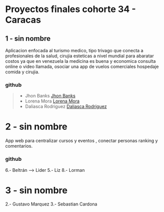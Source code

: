 # Proyectos finales cohorte 34 - Caracas


## 1 - sin nombre
Aplicacion enfocada al turismo medico, tipo trivago que conecta 
a profesionales de la salud, cirujia esteticas a nivel mundial para 
abaratar costos ya que en venezuela la medicina es buena y economica
consulta online o video llamada, osociar una app de vuelos comerciales
hospedaje comida y cirujia.  

### github
> - Jhon Banks [Jhon Banks](https://github.com/Johndbm)
> - Lorena Mora [Lorena Mora](https://github.com/lorenacmora)
> - Daliasca Rodriguez [Daliasca Rodriguez](https://github.com/dalirod)



# 2 - sin nombre
App web para centralizar cursos y eventos , conectar personas 
ranking y comentarios. 

### github

6.- Beltrán --> Lider 
5.- Liz 
8.- Lorman 




# 3 - sin nombre
2.- Gustavo Marquez
3.- Sebastian Cardona










